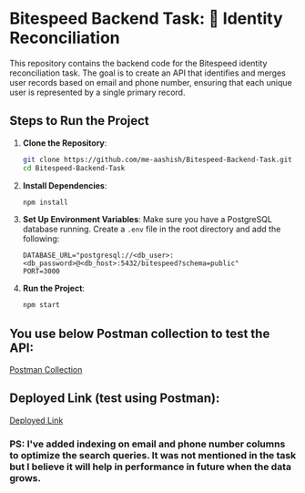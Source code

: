 # Bitespeed Backend Task: 🔎 Identity Reconciliation

This repository contains the backend code for the Bitespeed identity reconciliation task. The goal is to create an API that identifies and merges user records based on email and phone number, ensuring that each unique user is represented by a single primary record.

## Steps to Run the Project

1. **Clone the Repository**:
   ```bash
   git clone https://github.com/me-aashish/Bitespeed-Backend-Task.git
   cd Bitespeed-Backend-Task
   ```
2. **Install Dependencies**:
   ```bash
   npm install
   ```
3. **Set Up Environment Variables**:
   Make sure you have a PostgreSQL database running.
   Create a `.env` file in the root directory and add the following:
   ```env
   DATABASE_URL="postgresql://<db_user>:<db_password>@<db_host>:5432/bitespeed?schema=public"
   PORT=3000
   ```
4. **Run the Project**:
   ```bash
   npm start
   ```

## You use below Postman collection to test the API:

[Postman Collection](https://documenter.getpostman.com/view/48905814/2sB3QFQrum)

## Deployed Link (test using Postman):

[Deployed Link](http://34.14.199.11/identify)

### PS: I've added indexing on email and phone number columns to optimize the search queries. It was not mentioned in the task but I believe it will help in performance in future when the data grows.
